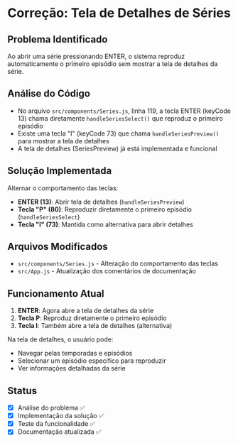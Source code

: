 # Correção: Tela de Detalhes de Séries

## Problema Identificado
Ao abrir uma série pressionando ENTER, o sistema reproduz automaticamente o primeiro episódio sem mostrar a tela de detalhes da série.

## Análise do Código
- No arquivo `src/components/Series.js`, linha 119, a tecla ENTER (keyCode 13) chama diretamente `handleSeriesSelect()` que reproduz o primeiro episódio
- Existe uma tecla "I" (keyCode 73) que chama `handleSeriesPreview()` para mostrar a tela de detalhes
- A tela de detalhes (SeriesPreview) já está implementada e funcional

## Solução Implementada
Alternar o comportamento das teclas:
- **ENTER (13)**: Abrir tela de detalhes (`handleSeriesPreview`)
- **Tecla "P" (80)**: Reproduzir diretamente o primeiro episódio (`handleSeriesSelect`)
- **Tecla "I" (73)**: Mantida como alternativa para abrir detalhes

## Arquivos Modificados
- `src/components/Series.js` - Alteração do comportamento das teclas
- `src/App.js` - Atualização dos comentários de documentação

## Funcionamento Atual
1. **ENTER**: Agora abre a tela de detalhes da série
2. **Tecla P**: Reproduz diretamente o primeiro episódio
3. **Tecla I**: Também abre a tela de detalhes (alternativa)

Na tela de detalhes, o usuário pode:
- Navegar pelas temporadas e episódios
- Selecionar um episódio específico para reproduzir
- Ver informações detalhadas da série

## Status
- [x] Análise do problema ✅
- [x] Implementação da solução ✅
- [x] Teste da funcionalidade ✅
- [x] Documentação atualizada ✅ 
